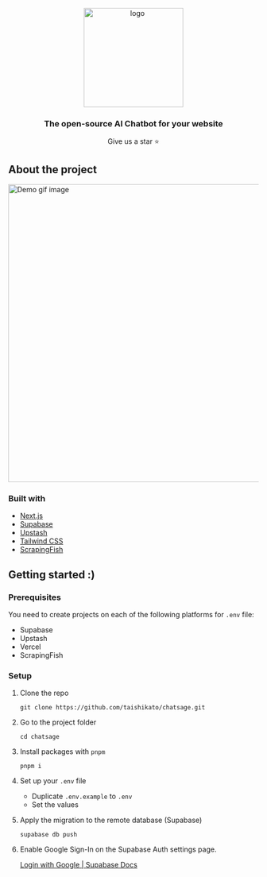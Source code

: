 <p align="center">
  <img src="https://github.com/user-attachments/assets/524e170e-3d2a-4968-b3eb-d4b2470e410b" width="200" alt="logo" />
</p>

<h3 align="center">The open-source AI Chatbot for your website</h3>

<p align="center">Give us a star ⭐️</p>

## About the project


<img
  width="600px"
  alt="Demo gif image"
  src="https://github.com/user-attachments/assets/635d0445-a6ea-4410-b740-9d6bbbba4ec1"
/>

### Built with

* [Next.js](https://nextjs.org/)
* [Supabase](https://supabase.com/)
* [Upstash](https://upstash.com/)
* [Tailwind CSS](https://tailwindcss.com/)
* [ScrapingFish](https://scrapingfish.com/)

## Getting started :)

### Prerequisites

You need to create projects on each of the following platforms for `.env` file:
* Supabase
* Upstash
* Vercel
* ScrapingFish

### Setup

1. Clone the repo
   ```shell
   git clone https://github.com/taishikato/chatsage.git
   ```

2. Go to the project folder
   ```shell
   cd chatsage
   ```

3. Install packages with `pnpm`
   ```shell
   pnpm i
   ```

4. Set up your `.env` file
   * Duplicate `.env.example` to `.env`
   * Set the values

5. Apply the migration to the remote database (Supabase)
   ```shell
   supabase db push
   ```

6. Enable Google Sign-In on the Supabase Auth settings page.

   [Login with Google | Supabase Docs](https://supabase.com/docs/guides/auth/social-login/auth-google)